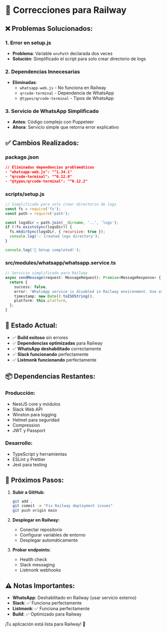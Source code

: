 # 🔧 Correcciones para Railway

## ❌ **Problemas Solucionados:**

### **1. Error en setup.js**
- **Problema**: Variable `envPath` declarada dos veces
- **Solución**: Simplificado el script para solo crear directorio de logs

### **2. Dependencias Innecesarias**
- **Eliminadas**:
  - `whatsapp-web.js` - No funciona en Railway
  - `qrcode-terminal` - Dependencia de WhatsApp
  - `@types/qrcode-terminal` - Tipos de WhatsApp

### **3. Servicio de WhatsApp Simplificado**
- **Antes**: Código complejo con Puppeteer
- **Ahora**: Servicio simple que retorna error explicativo

## ✅ **Cambios Realizados:**

### **package.json**
```json
// Eliminadas dependencias problemáticas
- "whatsapp-web.js": "^1.34.1"
- "qrcode-terminal": "^0.12.0"
- "@types/qrcode-terminal": "^0.12.2"
```

### **scripts/setup.js**
```javascript
// Simplificado para solo crear directorio de logs
const fs = require('fs');
const path = require('path');

const logsDir = path.join(__dirname, '..', 'logs');
if (!fs.existsSync(logsDir)) {
  fs.mkdirSync(logsDir, { recursive: true });
  console.log('✅ Created logs directory');
}

console.log('🚀 Setup completed!');
```

### **src/modules/whatsapp/whatsapp.service.ts**
```typescript
// Servicio simplificado para Railway
async sendMessage(request: MessageRequest): Promise<MessageResponse> {
  return {
    success: false,
    error: 'WhatsApp service is disabled in Railway environment. Use external WhatsApp service.',
    timestamp: new Date().toISOString(),
    platform: this.platform,
  };
}
```

## 🚀 **Estado Actual:**

- ✅ **Build exitoso** sin errores
- ✅ **Dependencias optimizadas** para Railway
- ✅ **WhatsApp deshabilitado** correctamente
- ✅ **Slack funcionando** perfectamente
- ✅ **Listmonk funcionando** perfectamente

## 📦 **Dependencias Restantes:**

### **Producción:**
- NestJS core y módulos
- Slack Web API
- Winston para logging
- Helmet para seguridad
- Compression
- JWT y Passport

### **Desarrollo:**
- TypeScript y herramientas
- ESLint y Prettier
- Jest para testing

## 🔄 **Próximos Pasos:**

1. **Subir a GitHub:**
   ```bash
   git add .
   git commit -m "Fix Railway deployment issues"
   git push origin main
   ```

2. **Desplegar en Railway:**
   - Conectar repositorio
   - Configurar variables de entorno
   - Desplegar automáticamente

3. **Probar endpoints:**
   - Health check
   - Slack messaging
   - Listmonk webhooks

## ⚠️ **Notas Importantes:**

- **WhatsApp**: Deshabilitado en Railway (usar servicio externo)
- **Slack**: ✅ Funciona perfectamente
- **Listmonk**: ✅ Funciona perfectamente
- **Build**: ✅ Optimizado para Railway

¡Tu aplicación está lista para Railway! 🎉
